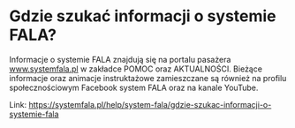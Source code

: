 # Gdzie szukać informacji o systemie FALA?


Informacje o systemie FALA znajdują się na portalu pasażera www.systemfala.pl w zakładce POMOC oraz AKTUALNOŚCI. Bieżące informacje oraz animacje instruktażowe zamieszczane są również na profilu społecznościowym Facebook system FALA oraz na kanale YouTube.




Link: https://systemfala.pl/help/system-fala/gdzie-szukac-informacji-o-systemie-fala
